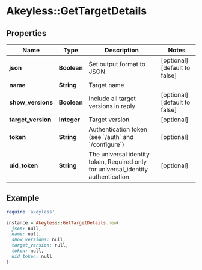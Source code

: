 # Akeyless::GetTargetDetails

## Properties

| Name | Type | Description | Notes |
| ---- | ---- | ----------- | ----- |
| **json** | **Boolean** | Set output format to JSON | [optional][default to false] |
| **name** | **String** | Target name |  |
| **show_versions** | **Boolean** | Include all target versions in reply | [optional][default to false] |
| **target_version** | **Integer** | Target version | [optional] |
| **token** | **String** | Authentication token (see &#x60;/auth&#x60; and &#x60;/configure&#x60;) | [optional] |
| **uid_token** | **String** | The universal identity token, Required only for universal_identity authentication | [optional] |

## Example

```ruby
require 'akeyless'

instance = Akeyless::GetTargetDetails.new(
  json: null,
  name: null,
  show_versions: null,
  target_version: null,
  token: null,
  uid_token: null
)
```

